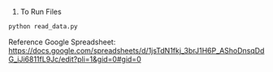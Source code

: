 1. To Run Files
```bash
python read_data.py
```

Reference Google Spreadsheet: https://docs.google.com/spreadsheets/d/1jsTdN1fkj_3brJ1H6P_AShoDnsqDdG_iJi6811fL9Jc/edit?pli=1&gid=0#gid=0
